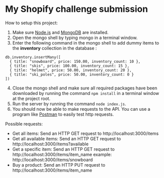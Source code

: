 # My Shopify challenge submission

How to setup this project:
1. Make sure [Node.js](https://nodejs.org/en/) and [MongoDB](https://www.mongodb.com/) are installed.
2. Open the mongo shell by typing mongo in a terminal window.
3. Enter the following command in the mongo shell to add dummy items to the **inventory** collection in the database :
```
db.inventory.insertMany([
  { title: "snowboard", price: 150.00, inventory_count: 10 },
  { title: "skis", price: 100.00, inventory_count: 15 },
  { title: "helmet", price: 50.00, inventory_count: 20 },
  { title: "ski_poles", price: 50.00, inventory_count: 0 }
])
```
4. Close the mongo shell and make sure all required packages have been downloaded by running the command `npm install` in a terminal window at the project root.
5. Run the server by running the command `node index.js`.
6. You should now be able to make requests to the API. You can use a program like [Postman](https://www.getpostman.com/) to easily test http requests.

Possible requests:
- Get all items: Send an HTTP GET request to http://localhost:3000/items
- Get all available items: Send an HTTP GET request to http://localhost:3000/items?available
- Get a specific item: Send an HTTP GET request to http://localhost:3000/items/item_name example: http://localhost:3000/items/snowboard
- Buy a product: Send an HTTP PUT request to http://localhost:3000/items/item_name
